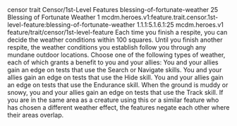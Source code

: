 <ability>
  <metadata>
    <class>censor</class>
    <feature_type>trait</feature_type>
    <file_dpath>Censor/1st-Level Features</file_dpath>
    <item_id>blessing-of-fortunate-weather</item_id>
    <item_index>25</item_index>
    <item_name>Blessing of Fortunate Weather</item_name>
    <level>1</level>
    <scc>mcdm.heroes.v1:feature.trait.censor.1st-level-feature:blessing-of-fortunate-weather</scc>
    <scdc>1.1.1:5.1.6.1:25</scdc>
    <source>mcdm.heroes.v1</source>
    <type>feature/trait/censor/1st-level-feature</type>
  </metadata>
  <effects>
    <effect type="mundane">Each time you finish a respite, you can decide the weather conditions within 100 squares. Until you finish another respite, the weather conditions you establish follow you through any mundane outdoor locations. Choose one of the following types of weather, each of which grants a benefit to you and your allies:</effect>
    <effect type="mundane" name="Clear">You and your allies gain an edge on tests that use the Search or Navigate skills.</effect>
    <effect type="mundane" name="Foggy">You and your allies gain an edge on tests that use the Hide skill.</effect>
    <effect type="mundane" name="Overcast">You and your allies gain an edge on tests that use the Endurance skill.</effect>
    <effect type="mundane" name="Precipitation">When the ground is muddy or snowy, you and your allies gain an edge on tests that use the Track skill.
If you are in the same area as a creature using this or a similar feature who has chosen a different weather effect, the features negate each other where their areas overlap.</effect>
  </effects>
</ability>
